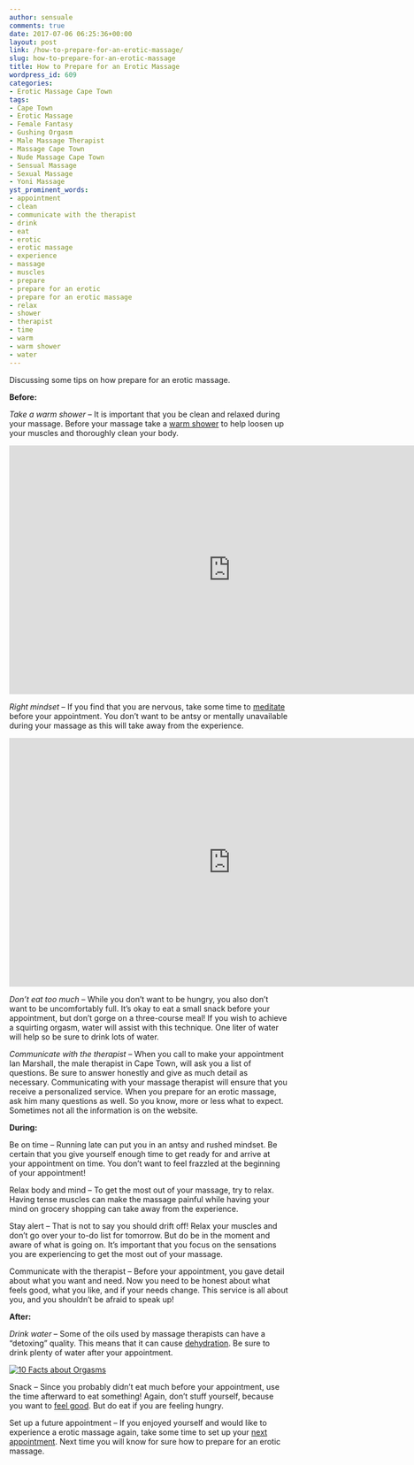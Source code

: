 ```yaml
---
author: sensuale
comments: true
date: 2017-07-06 06:25:36+00:00
layout: post
link: /how-to-prepare-for-an-erotic-massage/
slug: how-to-prepare-for-an-erotic-massage
title: How to Prepare for an Erotic Massage
wordpress_id: 609
categories:
- Erotic Massage Cape Town
tags:
- Cape Town
- Erotic Massage
- Female Fantasy
- Gushing Orgasm
- Male Massage Therapist
- Massage Cape Town
- Nude Massage Cape Town
- Sensual Massage
- Sexual Massage
- Yoni Massage
yst_prominent_words:
- appointment
- clean
- communicate with the therapist
- drink
- eat
- erotic
- erotic massage
- experience
- massage
- muscles
- prepare
- prepare for an erotic
- prepare for an erotic massage
- relax
- shower
- therapist
- time
- warm
- warm shower
- water
---
```


Discussing some tips on how prepare for an erotic massage.

**Before:**

_Take a warm shower_ – It is important that you be clean and relaxed during your massage. Before your massage take a [warm shower](https://www.youtube.com/watch?v=LKErf2AipLs) to help loosen up your muscles and thoroughly clean your body.

<p><iframe title="Benefits of bathing with warm water | Spiritual Videos | Lifestyle Tips" width="800" height="450" src="https://www.youtube.com/embed/LKErf2AipLs?feature=oembed" frameborder="0" allow="accelerometer; autoplay; encrypted-media; gyroscope; picture-in-picture" allowfullscreen></iframe></p>

_Right mindset_ – If you find that you are nervous, take some time to [meditate](https://www.youtube.com/watch?v=YoFgQ9bCovc) before your appointment. You don’t want to be antsy or mentally unavailable during your massage as this will take away from the experience.

<p><iframe title="Meditation for New Beginnings - How to Meditate for Beginners - BEXLIFE" width="800" height="450" src="https://www.youtube.com/embed/YoFgQ9bCovc?feature=oembed" frameborder="0" allow="accelerometer; autoplay; encrypted-media; gyroscope; picture-in-picture" allowfullscreen></iframe></p>

_Don’t eat too much_ – While you don’t want to be hungry, you also don’t want to be uncomfortably full. It’s okay to eat a small snack before your appointment, but don’t gorge on a three-course meal! If you wish to achieve a squirting orgasm, water will assist with this technique. One liter of water will help so be sure to drink lots of water.

_Communicate with the therapist_ – When you call to make your appointment Ian Marshall, the male therapist in Cape Town, will ask you a list of questions. Be sure to answer honestly and give as much detail as necessary. Communicating with your massage therapist will ensure that you receive a personalized service. When you prepare for an erotic massage, ask him many questions as well. So you know, more or less what to expect. Sometimes not all the information is on the website.

**During:**

Be on time – Running late can put you in an antsy and rushed mindset. Be certain that you give yourself enough time to get ready for and arrive at your appointment on time. You don’t want to feel frazzled at the beginning of your appointment!

Relax body and mind – To get the most out of your massage, try to relax. Having tense muscles can make the massage painful while having your mind on grocery shopping can take away from the experience.

Stay alert – That is not to say you should drift off! Relax your muscles and don’t go over your to-do list for tomorrow. But do be in the moment and aware of what is going on. It’s important that you focus on the sensations you are experiencing to get the most out of your massage.

Communicate with the therapist – Before your appointment, you gave detail about what you want and need. Now you need to be honest about what feels good, what you like, and if your needs change. This service is all about you, and you shouldn’t be afraid to speak up!

**After:**

_Drink water ­_– Some of the oils used by massage therapists can have a “detoxing” quality. This means that it can cause [dehydration](https://s-media-cache-ak0.pinimg.com/736x/0d/f6/21/0df621f72bd1e8437c30b1c7eef78b6b.jpg). Be sure to drink plenty of water after your appointment.

[![10 Facts about Orgasms](https://s-media-cache-ak0.pinimg.com/736x/0d/f6/21/0df621f72bd1e8437c30b1c7eef78b6b.jpg)](https://s-media-cache-ak0.pinimg.com/736x/0d/f6/21/0df621f72bd1e8437c30b1c7eef78b6b.jpg)

Snack – Since you probably didn’t eat much before your appointment, use the time afterward to eat something! Again, don’t stuff yourself, because you want to [feel good](/exclusive-interview-with-ian-marshall/). But do eat if you are feeling hungry.

Set up a future appointment – If you enjoyed yourself and would like to experience a erotic massage again, take some time to set up your [next appointment](/faq/). Next time you will know for sure how to prepare for an erotic massage.
